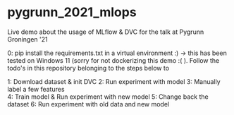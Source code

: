 # pygrunn_2021_mlops
Live demo about the usage of MLflow &amp; DVC for the talk at Pygrunn Groningen '21

0: pip install the requirements.txt in a virtual environment :) -> this has been tested on Windows 11 (sorry for not dockerizing this demo :( ). Follow the todo's in this repository belonging to the steps below to 

1: Download dataset & init DVC
2: Run experiment with model
3: Manually label a few features  
4: Train model & Run experiment with new model
5: Change back the dataset
6: Run experiment with old data and new model


